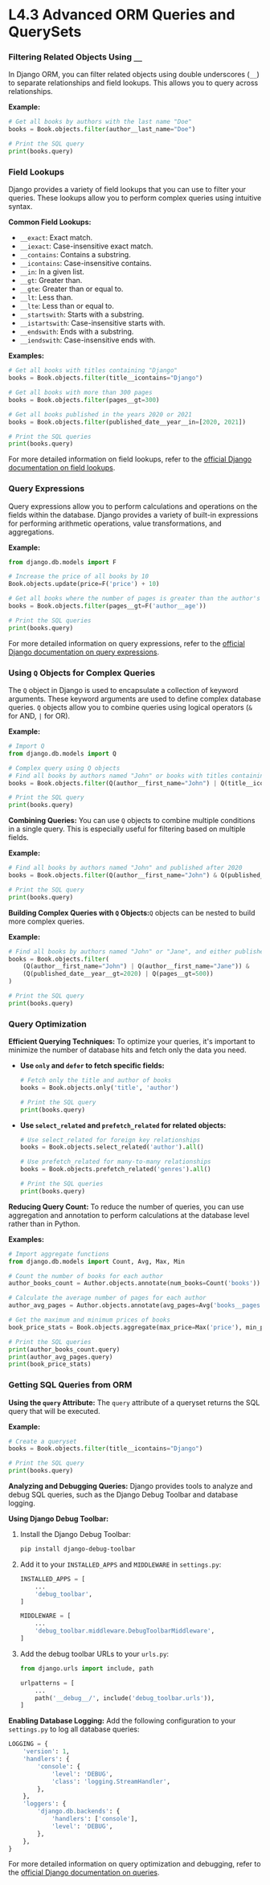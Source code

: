 # L4.3 Advanced ORM Queries and QuerySets

### Filtering Related Objects Using `__`

In Django ORM, you can filter related objects using double underscores (`__`) to separate relationships and field lookups. This allows you to query across relationships.

**Example:**

```python
# Get all books by authors with the last name "Doe"
books = Book.objects.filter(author__last_name="Doe")

# Print the SQL query
print(books.query)
```

### Field Lookups

Django provides a variety of field lookups that you can use to filter your queries. These lookups allow you to perform complex queries using intuitive syntax.

**Common Field Lookups:**

- `__exact`: Exact match.
- `__iexact`: Case-insensitive exact match.
- `__contains`: Contains a substring.
- `__icontains`: Case-insensitive contains.
- `__in`: In a given list.
- `__gt`: Greater than.
- `__gte`: Greater than or equal to.
- `__lt`: Less than.
- `__lte`: Less than or equal to.
- `__startswith`: Starts with a substring.
- `__istartswith`: Case-insensitive starts with.
- `__endswith`: Ends with a substring.
- `__iendswith`: Case-insensitive ends with.

**Examples:**

```python
# Get all books with titles containing "Django"
books = Book.objects.filter(title__icontains="Django")

# Get all books with more than 300 pages
books = Book.objects.filter(pages__gt=300)

# Get all books published in the years 2020 or 2021
books = Book.objects.filter(published_date__year__in=[2020, 2021])

# Print the SQL queries
print(books.query)
```

For more detailed information on field lookups, refer to the [official Django documentation on field lookups](https://docs.djangoproject.com/en/stable/ref/models/querysets/#field-lookups).

### Query Expressions

Query expressions allow you to perform calculations and operations on the fields within the database. Django provides a variety of built-in expressions for performing arithmetic operations, value transformations, and aggregations.

**Example:**

```python
from django.db.models import F

# Increase the price of all books by 10
Book.objects.update(price=F('price') + 10)

# Get all books where the number of pages is greater than the author's age
books = Book.objects.filter(pages__gt=F('author__age'))

# Print the SQL queries
print(books.query)
```

For more detailed information on query expressions, refer to the [official Django documentation on query expressions](https://docs.djangoproject.com/en/stable/ref/models/expressions/).

### Using `Q` Objects for Complex Queries

The `Q` object in Django is used to encapsulate a collection of keyword arguments. These keyword arguments are used to define complex database queries. `Q` objects allow you to combine queries using logical operators (`&` for AND, `|` for OR).

**Example:**

```python
# Import Q
from django.db.models import Q

# Complex query using Q objects
# Find all books by authors named "John" or books with titles containing "Django"
books = Book.objects.filter(Q(author__first_name="John") | Q(title__icontains="Django"))

# Print the SQL query
print(books.query)
```

**Combining Queries:**
You can use `Q` objects to combine multiple conditions in a single query. This is especially useful for filtering based on multiple fields.

**Example:**

```python
# Find all books by authors named "John" and published after 2020
books = Book.objects.filter(Q(author__first_name="John") & Q(published_date__year__gt=2020))

# Print the SQL query
print(books.query)
```

**Building Complex Queries with `Q` Objects:**`Q` objects can be nested to build more complex queries.

**Example:**

```python
# Find all books by authors named "John" or "Jane", and either published after 2020 or having more than 500 pages
books = Book.objects.filter(
    (Q(author__first_name="John") | Q(author__first_name="Jane")) &
    (Q(published_date__year__gt=2020) | Q(pages__gt=500))
)

# Print the SQL query
print(books.query)
```

### Query Optimization

**Efficient Querying Techniques:**
To optimize your queries, it's important to minimize the number of database hits and fetch only the data you need.

- **Use `only` and `defer` to fetch specific fields:**
    
    ```python
    # Fetch only the title and author of books
    books = Book.objects.only('title', 'author')
    
    # Print the SQL query
    print(books.query)
    ```
    
- **Use `select_related` and `prefetch_related` for related objects:**
    
    ```python
    # Use select_related for foreign key relationships
    books = Book.objects.select_related('author').all()
    
    # Use prefetch_related for many-to-many relationships
    books = Book.objects.prefetch_related('genres').all()
    
    # Print the SQL queries
    print(books.query)
    ```
    

**Reducing Query Count:**
To reduce the number of queries, you can use aggregation and annotation to perform calculations at the database level rather than in Python.

**Examples:**

```python
# Import aggregate functions
from django.db.models import Count, Avg, Max, Min

# Count the number of books for each author
author_books_count = Author.objects.annotate(num_books=Count('books'))

# Calculate the average number of pages for each author
author_avg_pages = Author.objects.annotate(avg_pages=Avg('books__pages'))

# Get the maximum and minimum prices of books
book_price_stats = Book.objects.aggregate(max_price=Max('price'), min_price=Min('price'))

# Print the SQL queries
print(author_books_count.query)
print(author_avg_pages.query)
print(book_price_stats)
```

### Getting SQL Queries from ORM

**Using the `query` Attribute:**
The `query` attribute of a queryset returns the SQL query that will be executed.

**Example:**

```python
# Create a queryset
books = Book.objects.filter(title__icontains="Django")

# Print the SQL query
print(books.query)
```

**Analyzing and Debugging Queries:**
Django provides tools to analyze and debug SQL queries, such as the Django Debug Toolbar and database logging.

**Using Django Debug Toolbar:**

1. Install the Django Debug Toolbar:
    
    ```bash
    pip install django-debug-toolbar
    ```
    
2. Add it to your `INSTALLED_APPS` and `MIDDLEWARE` in `settings.py`:
    
    ```python
    INSTALLED_APPS = [
        ...
        'debug_toolbar',
    ]
    
    MIDDLEWARE = [
        ...
        'debug_toolbar.middleware.DebugToolbarMiddleware',
    ]
    ```
    
3. Add the debug toolbar URLs to your `urls.py`:
    
    ```python
    from django.urls import include, path
    
    urlpatterns = [
        ...
        path('__debug__/', include('debug_toolbar.urls')),
    ]
    ```
    

**Enabling Database Logging:**
Add the following configuration to your `settings.py` to log all database queries:

```python
LOGGING = {
    'version': 1,
    'handlers': {
        'console': {
            'level': 'DEBUG',
            'class': 'logging.StreamHandler',
        },
    },
    'loggers': {
        'django.db.backends': {
            'handlers': ['console'],
            'level': 'DEBUG',
        },
    },
}
```

For more detailed information on query optimization and debugging, refer to the [official Django documentation on queries](https://docs.djangoproject.com/en/stable/topics/db/queries/).